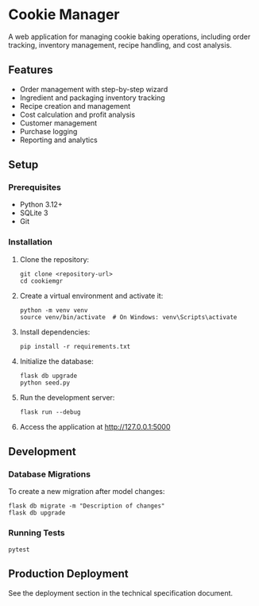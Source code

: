 # Cookie Manager

A web application for managing cookie baking operations, including order tracking, inventory management, recipe handling, and cost analysis.

## Features

- Order management with step-by-step wizard
- Ingredient and packaging inventory tracking
- Recipe creation and management
- Cost calculation and profit analysis
- Customer management
- Purchase logging
- Reporting and analytics

## Setup

### Prerequisites

- Python 3.12+
- SQLite 3
- Git

### Installation

1. Clone the repository:
   ```
   git clone <repository-url>
   cd cookiemgr
   ```

2. Create a virtual environment and activate it:
   ```
   python -m venv venv
   source venv/bin/activate  # On Windows: venv\Scripts\activate
   ```

3. Install dependencies:
   ```
   pip install -r requirements.txt
   ```

4. Initialize the database:
   ```
   flask db upgrade
   python seed.py
   ```

5. Run the development server:
   ```
   flask run --debug
   ```

6. Access the application at http://127.0.0.1:5000

## Development

### Database Migrations

To create a new migration after model changes:
```
flask db migrate -m "Description of changes"
flask db upgrade
```

### Running Tests

```
pytest
```

## Production Deployment

See the deployment section in the technical specification document.
